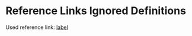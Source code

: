# Reference Links Ignored Definitions

Used reference link: [label]

[label]: https://example.com/label
[oops]: https://example.com/{MD053}
[okay]: https://example.com/ignored
[yep]: https://example.com/ignored

<!-- markdownlint-configure-file {
  "link-image-reference-definitions": {
    "ignored_definitions": [
      "okay",
      "yep"
    ]
  }
} -->
